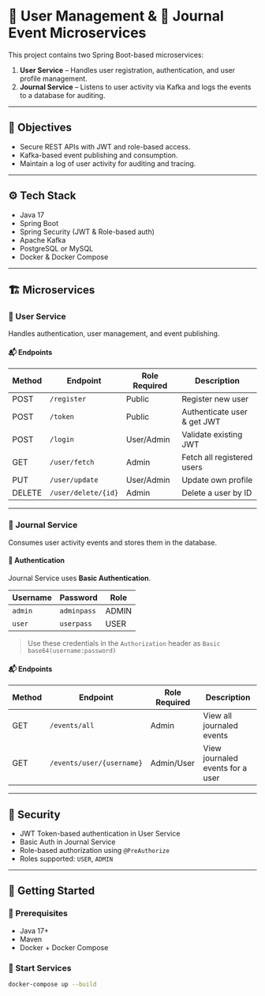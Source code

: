 # 🔐 User Management & 📓 Journal Event Microservices

This project contains two Spring Boot-based microservices:

1. **User Service** – Handles user registration, authentication, and user profile management.
2. **Journal Service** – Listens to user activity via Kafka and logs the events to a database for auditing.

---

## 🎯 Objectives

- Secure REST APIs with JWT and role-based access.
- Kafka-based event publishing and consumption.
- Maintain a log of user activity for auditing and tracing.

---

## ⚙️ Tech Stack

- Java 17
- Spring Boot
- Spring Security (JWT & Role-based auth)
- Apache Kafka
- PostgreSQL or MySQL
- Docker & Docker Compose

---

## 🏗️ Microservices

### 🧍 User Service

Handles authentication, user management, and event publishing.

#### 📬 Endpoints

| Method | Endpoint            | Role Required | Description                          |
|--------|---------------------|----------------|--------------------------------------|
| POST   | `/register`         | Public         | Register new user                    |
| POST   | `/token`            | Public         | Authenticate user & get JWT         |
| POST   | `/login`            | User/Admin     | Validate existing JWT               |
| GET    | `/user/fetch`       | Admin          | Fetch all registered users          |
| PUT    | `/user/update`      | User/Admin     | Update own profile                  |
| DELETE | `/user/delete/{id}` | Admin          | Delete a user by ID                 |

---

### 📝 Journal Service

Consumes user activity events and stores them in the database.

#### 🔐 Authentication

Journal Service uses **Basic Authentication**.

| Username | Password   | Role   |
|----------|------------|--------|
| `admin`  | `adminpass`| ADMIN  |
| `user`   | `userpass` | USER   |

> Use these credentials in the `Authorization` header as `Basic base64(username:password)`

#### 📬 Endpoints

| Method | Endpoint                     | Role Required | Description                          |
|--------|------------------------------|---------------|--------------------------------------|
| GET    | `/events/all`                | Admin         | View all journaled events            |
| GET    | `/events/user/{username}`    | Admin/User    | View journaled events for a user     |

---

## 🔐 Security

- JWT Token-based authentication in User Service
- Basic Auth in Journal Service
- Role-based authorization using `@PreAuthorize`
- Roles supported: `USER`, `ADMIN`

---

## 🚀 Getting Started

### 🔧 Prerequisites

- Java 17+
- Maven
- Docker + Docker Compose

### 🐳 Start Services

```bash
docker-compose up --build
